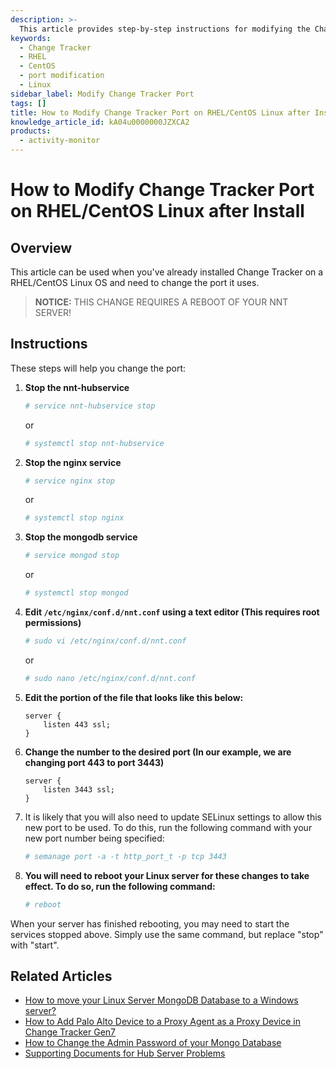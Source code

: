 ```yaml
---
description: >-
  This article provides step-by-step instructions for modifying the Change Tracker port on RHEL/CentOS Linux after installation.
keywords:
  - Change Tracker
  - RHEL
  - CentOS
  - port modification
  - Linux
sidebar_label: Modify Change Tracker Port
tags: []
title: How to Modify Change Tracker Port on RHEL/CentOS Linux after Install
knowledge_article_id: kA04u0000000JZXCA2
products:
  - activity-monitor
---
```


# How to Modify Change Tracker Port on RHEL/CentOS Linux after Install

## Overview

This article can be used when you've already installed Change Tracker on a RHEL/CentOS Linux OS and need to change the port it uses.

> **NOTICE:** THIS CHANGE REQUIRES A REBOOT OF YOUR NNT SERVER!

## Instructions

These steps will help you change the port:

1. **Stop the nnt-hubservice**

   ```bash
   # service nnt-hubservice stop
   ```

   or

   ```bash
   # systemctl stop nnt-hubservice
   ```

2. **Stop the nginx service**

   ```bash
   # service nginx stop
   ```

   or

   ```bash
   # systemctl stop nginx
   ```

3. **Stop the mongodb service**

   ```bash
   # service mongod stop
   ```

   or

   ```bash
   # systemctl stop mongod
   ```

4. **Edit `/etc/nginx/conf.d/nnt.conf` using a text editor (This requires root permissions)**

   ```bash
   # sudo vi /etc/nginx/conf.d/nnt.conf
   ```

   or

   ```bash
   # sudo nano /etc/nginx/conf.d/nnt.conf
   ```

5. **Edit the portion of the file that looks like this below:**

   ```
   server {
       listen 443 ssl;
   }
   ```

6. **Change the number to the desired port (In our example, we are changing port 443 to port 3443)**

   ```
   server {
       listen 3443 ssl;
   }
   ```

7. It is likely that you will also need to update SELinux settings to allow this new port to be used. To do this, run the following command with your new port number being specified:

   ```bash
   # semanage port -a -t http_port_t -p tcp 3443
   ```

8. **You will need to reboot your Linux server for these changes to take effect. To do so, run the following command:**

   ```bash
   # reboot
   ```

When your server has finished rebooting, you may need to start the services stopped above. Simply use the same command, but replace "stop" with "start".

## Related Articles

- [How to move your Linux Server MongoDB Database to a Windows server?](https://kb.netwrix.com/8283)
- [How to Add Palo Alto Device to a Proxy Agent as a Proxy Device in Change Tracker Gen7](https://kb.netwrix.com/8164)
- [How to Change the Admin Password of your Mongo Database](https://kb.netwrix.com/8310)
- [Supporting Documents for Hub Server Problems](https://kb.netwrix.com/8273)